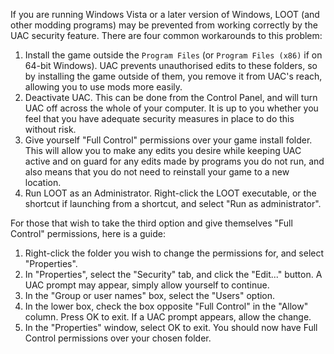 If you are running Windows Vista or a later version of Windows, LOOT (and other modding programs) may be prevented from working correctly by the UAC security feature. There are four common workarounds to this problem:

1. Install the game outside the `Program Files` (or `Program Files (x86)` if on 64-bit Windows). UAC prevents unauthorised edits to these folders, so by installing the game outside of them, you remove it from UAC's reach, allowing you to use mods more easily.
2. Deactivate UAC. This can be done from the Control Panel, and will turn UAC off across the whole of your computer. It is up to you whether you feel that you have adequate security measures in place to do this without risk.
3. Give yourself "Full Control" permissions over your game install folder. This will allow you to make any edits you desire while keeping UAC active and on guard for any edits made by programs you do not run, and also means that you do not need to reinstall your game to a new location.
4. Run LOOT as an Administrator. Right-click the LOOT executable, or the shortcut if launching from a shortcut, and select "Run as administrator".

For those that wish to take the third option and give themselves "Full Control" permissions, here is a guide:

1. Right-click the folder you wish to change the permissions for, and select "Properties".
2. In "Properties", select the "Security" tab, and click the "Edit..." button. A UAC prompt may appear, simply allow yourself to continue.
3. In the "Group or user names" box, select the "Users" option.
4. In the lower box, check the box opposite "Full Control" in the "Allow" column. Press OK to exit. If a UAC prompt appears, allow the change.
5. In the "Properties" window, select OK to exit. You should now have Full Control permissions over your chosen folder.
